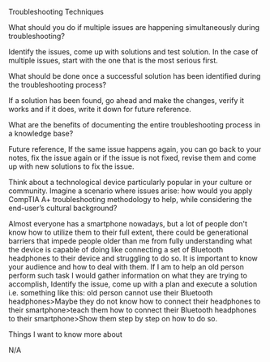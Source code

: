 Troubleshooting Techniques

What should you do if multiple issues are happening simultaneously during troubleshooting?

Identify the issues, come up with solutions and test solution. In the case of multiple issues, start with the one that is the most serious first.

What should be done once a successful solution has been identified during the troubleshooting process?

If a solution has been found, go ahead and make the changes, verify it works and if it does, write it down for future reference.

What are the benefits of documenting the entire troubleshooting process in a knowledge base?

Future reference, If the same issue happens again, you can go back to your notes, fix the issue again or if the issue is not fixed, revise them and come up with new solutions to fix the issue.

Think about a technological device particularly popular in your culture or community. Imagine a scenario where issues arise: how would you apply CompTIA A+ troubleshooting methodology to help, while considering the end-user’s cultural background?

Almost everyone has a smartphone nowadays, but a lot of people don't know how to utilize them to their full extent, there could be generational barriers that impede people older than me from fully understanding what the device is capable of doing like connecting a set of Bluetooth headphones to their device and struggling to do so. It is important to know your audience and how to deal with them. If I am to help an old person perform such task I would gather information on what they are trying to accomplish, Identify the issue, come up with a plan and execute a solution i.e. something like this: old person cannot use their Bluetooth headphones>Maybe they do not know how to connect their headphones to their smartphone>teach them how to connect their Bluetooth headphones to their smartphone>Show them step by step on how to do so.

Things I want to know more about

N/A